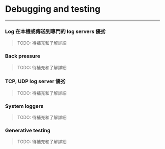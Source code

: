 # Debugging and testing

---

### Log 在本機或傳送到專門的 log servers 優劣
> TODO: 待補充和了解詳細

### Back pressure
> TODO: 待補充和了解詳細

### TCP, UDP log server 優劣
> TODO: 待補充和了解詳細

### System loggers
> TODO: 待補充和了解詳細

### Generative testing
> TODO: 待補充和了解詳細
